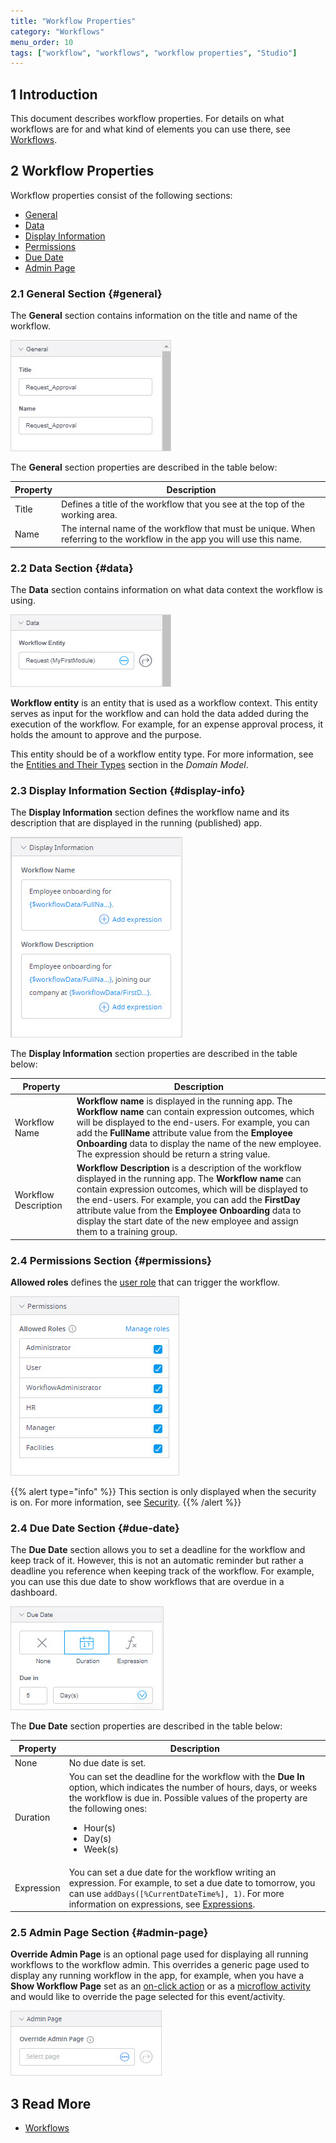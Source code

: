 ```yaml
---
title: "Workflow Properties"
category: "Workflows"
menu_order: 10
tags: ["workflow", "workflows", "workflow properties", "Studio"]
---
```


## 1 Introduction

This document describes workflow properties. For details on what workflows are for and what kind of elements you can use there, see [Workflows](workflows).

## 2 Workflow Properties

Workflow properties consist of the following sections:

* [General](#general)
* [Data](#data)
* [Display Information](#display-info)
* [Permissions](#permissions)
* [Due Date](#due-date)
* [Admin Page](#admin-page)

### 2.1 General Section {#general}

The **General** section contains information on the title and name of the workflow. 

![General Section](attachments/workflow-properties/general.jpg)

The **General** section properties are described in the table below:

| Property | Description                                                  |
| -------- | ------------------------------------------------------------ |
| Title    | Defines a title of the workflow that you see at the top of the working area. |
| Name     | The internal name of the workflow that must be unique. When referring to the workflow in the app you will use this name. |

### 2.2 Data Section {#data}

The **Data** section contains information on what data context the workflow is using. 

![Data Section](attachments/workflow-properties/data.jpg)

**Workflow entity** is an entity that is used as a workflow context. This entity serves as input for the workflow and can hold the data added during the execution of the workflow. For example, for an expense approval process, it holds the amount to approve and the purpose.

This entity should be of a workflow entity type. For more information, see the [Entities and Their Types](domain-models#entity-types) section in the *Domain Model*.

### 2.3 Display Information Section {#display-info}

The **Display Information** section defines the workflow name and its description that are displayed in the running (published) app. 

![Display Information Section](attachments/workflow-properties/display-information.jpg)

The **Display Information** section properties are described in the table below:

| Property             | Description                                                  |
| -------------------- | ------------------------------------------------------------ |
| Workflow Name        | **Workflow name** is displayed in the running app. The **Workflow name** can contain expression outcomes, which will be displayed to the end-users. For example, you can add the **FullName** attribute value from the **Employee Onboarding** data to display the name of the new employee. The expression should be return a string value. |
| Workflow Description | **Workflow Description** is a description of the workflow displayed in the running app. The **Workflow name** can contain expression outcomes, which will be displayed to the end-users. For example, you can add the **FirstDay** attribute value from the **Employee Onboarding** data to display the start date of the new employee and assign them to a training group. |

### 2.4 Permissions Section {#permissions}

**Allowed roles** defines the [user role](settings-security#roles-and-permissions) that can trigger the workflow.

![Permissions Section](attachments/workflow-properties/permissions.jpg)

{{% alert type="info" %}}
This section is only displayed when the security is on. For more information, see [Security](settings-security).
{{% /alert %}}

### 2.4 Due Date Section {#due-date}

The **Due Date** section allows you to set a deadline for the workflow and keep track of it. However, this is not an automatic reminder but rather a deadline you reference when keeping track of the workflow. For example, you can use this due date to show workflows that are overdue in a dashboard.

![Due Date Section](attachments/workflow-properties/due-date.jpg)

The **Due Date** section properties are described in the table below:

| Property   | Description                                                  |
| ---------- | ------------------------------------------------------------ |
| None       | No due date is set.                                          |
| Duration   | You can set the deadline for the workflow with the **Due In** option, which indicates the number of hours, days, or weeks the workflow is due in. Possible values of the property are the following ones:<br /><ul><li>Hour(s)</li><li>Day(s)</li><li>Week(s)</li> </ul> |
| Expression | You can set a due date for the workflow writing an expression. For example, to set a due date to tomorrow, you can use `addDays([%CurrentDateTime%], 1)`. For more information on expressions, see [Expressions](expressions). |

### 2.5 Admin Page Section {#admin-page}

**Override Admin Page** is an optional page used for displaying all running workflows to the workflow admin. This overrides a generic page used to display any running workflow in the app, for example, when you have a **Show Workflow Page** set as an [on-click action](page-editor-widgets-events-section#show-workflow-page) or as a [microflow activity](microflows#microflow-workflow-activities) and would like to override the page selected for this event/activity. 

![Workflow Page Section](attachments/workflow-properties/workflow-page.jpg)

## 3 Read More

* [Workflows](workflows)